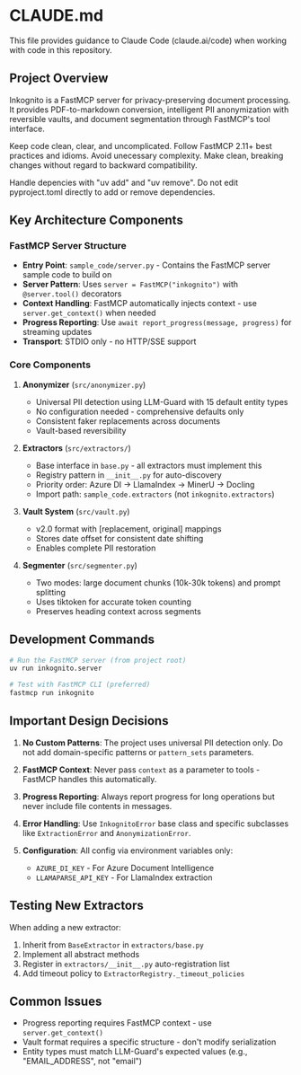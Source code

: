 # CLAUDE.md

This file provides guidance to Claude Code (claude.ai/code) when working with code in this repository.

## Project Overview

Inkognito is a FastMCP server for privacy-preserving document processing. It provides PDF-to-markdown conversion, intelligent PII anonymization with reversible vaults, and document segmentation through FastMCP's tool interface.

Keep code clean, clear, and uncomplicated. Follow FastMCP 2.11+ best practices and idioms. Avoid unecessary complexity. Make clean, breaking changes without regard to backward compatibility.

Handle depencies with "uv add" and "uv remove". Do not edit pyproject.toml directly to add or remove dependencies.

## Key Architecture Components

### FastMCP Server Structure

- **Entry Point**: `sample_code/server.py` - Contains the FastMCP server sample code to build on
- **Server Pattern**: Uses `server = FastMCP("inkognito")` with `@server.tool()` decorators
- **Context Handling**: FastMCP automatically injects context - use `server.get_context()` when needed
- **Progress Reporting**: Use `await report_progress(message, progress)` for streaming updates
- **Transport**: STDIO only - no HTTP/SSE support

### Core Components

1. **Anonymizer** (`src/anonymizer.py`)

   - Universal PII detection using LLM-Guard with 15 default entity types
   - No configuration needed - comprehensive defaults only
   - Consistent faker replacements across documents
   - Vault-based reversibility

2. **Extractors** (`src/extractors/`)

   - Base interface in `base.py` - all extractors must implement this
   - Registry pattern in `__init__.py` for auto-discovery
   - Priority order: Azure DI → LlamaIndex → MinerU → Docling
   - Import path: `sample_code.extractors` (not `inkognito.extractors`)

3. **Vault System** (`src/vault.py`)

   - v2.0 format with [replacement, original] mappings
   - Stores date offset for consistent date shifting
   - Enables complete PII restoration

4. **Segmenter** (`src/segmenter.py`)
   - Two modes: large document chunks (10k-30k tokens) and prompt splitting
   - Uses tiktoken for accurate token counting
   - Preserves heading context across segments

## Development Commands

```bash
# Run the FastMCP server (from project root)
uv run inkognito.server

# Test with FastMCP CLI (preferred)
fastmcp run inkognito
```

## Important Design Decisions

1. **No Custom Patterns**: The project uses universal PII detection only. Do not add domain-specific patterns or `pattern_sets` parameters.

2. **FastMCP Context**: Never pass `context` as a parameter to tools - FastMCP handles this automatically.

3. **Progress Reporting**: Always report progress for long operations but never include file contents in messages.

4. **Error Handling**: Use `InkognitoError` base class and specific subclasses like `ExtractionError` and `AnonymizationError`.

5. **Configuration**: All config via environment variables only:
   - `AZURE_DI_KEY` - For Azure Document Intelligence
   - `LLAMAPARSE_API_KEY` - For LlamaIndex extraction

## Testing New Extractors

When adding a new extractor:

1. Inherit from `BaseExtractor` in `extractors/base.py`
2. Implement all abstract methods
3. Register in `extractors/__init__.py` auto-registration list
4. Add timeout policy to `ExtractorRegistry._timeout_policies`

## Common Issues

- Progress reporting requires FastMCP context - use `server.get_context()`
- Vault format requires a specific structure - don't modify serialization
- Entity types must match LLM-Guard's expected values (e.g., "EMAIL_ADDRESS", not "email")
